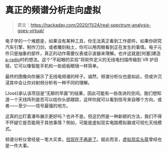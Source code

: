 # 真正的频谱分析走向虚拟

> 原文：<https://hackaday.com/2020/11/24/real-spectrum-analysis-goes-virtual/>

电子学的一个难题是，如果没有某种工具，你无法真正看到工作部件。如果你研究汽车引擎，制作刀剑，或者雕刻粘土，你可以用肉眼看到正在发生的事情。电子元件只是抽象的部件，真正的动作需要仪表或示波器来理解。也许这就是[何塞]建造[a-radio](http://jcrueda.com/?p=1331)时的想法。这个“不起眼的实验”将软件定义的无线电扫描传输到 VR 护目镜，它可以像智能手机和一些纸板眼镜一样简单。

最终的图像向你展示了无线电频谱的样子。诚然，频谱分析仪也是如此，但或许沉浸其中会让你对射频分析有一种不同的理解。

[José]承认该项目是“无聊的早晨”的结果，因此可能有一些改进的空间。我们想知道一个天线阵列是否可以给你头部跟踪，这样你就可以看到信号来自哪个方向，或者——至少——信号最强的地方。

这真的比盯着瀑布展示更好吗？也许不是。但这仍然是一种新颖的方法，我们不得不怀疑它是否能用于其他事情？例如，可能是虚拟现实电路模拟器或可视化天线模式。

频谱分析仪曾经是一笔大买卖，[但现在不再是了](https://hackaday.com/2020/09/01/tinysa-is-a-49-spectrum-analyzer/)。就此而言，[虚拟现实头盔](https://hackaday.com/2020/09/13/open-source-vr-headset-for-200/)曾经也是一件大事。